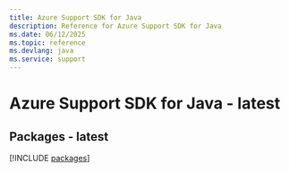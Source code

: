 ```yaml
---
title: Azure Support SDK for Java
description: Reference for Azure Support SDK for Java
ms.date: 06/12/2025
ms.topic: reference
ms.devlang: java
ms.service: support
---
```

# Azure Support SDK for Java - latest
## Packages - latest
[!INCLUDE [packages](support-index.md)]